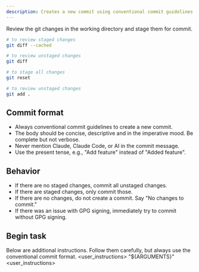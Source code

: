 ```yaml
---
description: Creates a new commit using conventional commit guidelines.
---
```


Review the git changes in the working directory and stage them for commit.

```bash
# to review staged changes
git diff --cached

# to review unstaged changes
git diff

# to stage all changes
git reset

# to review unstaged changes
git add .
```

## Commit format

- Always conventional commit guidelines to create a new commit.
- The body should be concise, descriptive and in the imperative mood. Be complete but not verbose.
- Never mention Claude, Claude Code, or AI in the commit message.
- Use the present tense, e.g., "Add feature" instead of "Added feature".

## Behavior

- If there are no staged changes, commit all unstaged changes.
- If there are staged changes, only commit those.
- If there are no changes, do not create a commit. Say "No changes to commit."
- If there was an issue with GPG signing, immediately try to commit without GPG signing.

## Begin task

Below are additional instructions. Follow them carefully, but always use the conventional commit format.
<user_instructions>
"${ARGUMENTS}"
<user_instructions>
